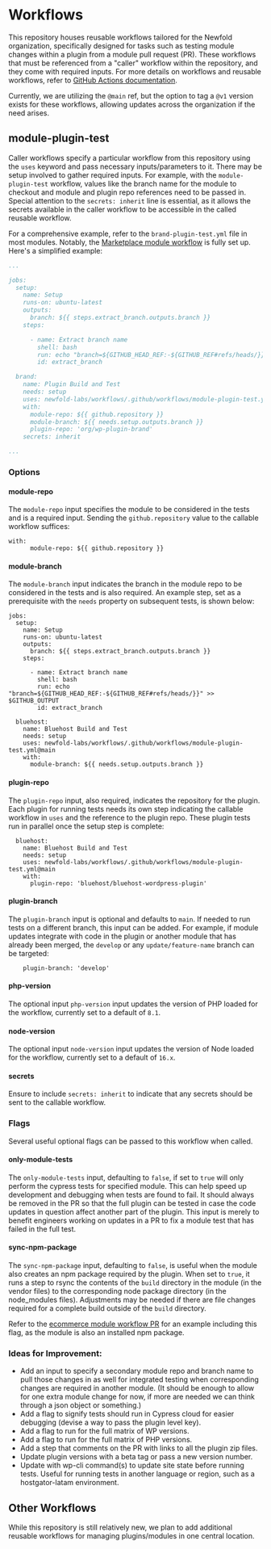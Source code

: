# Workflows
This repository houses reusable workflows tailored for the Newfold organization, specifically designed for tasks such as testing module changes within a plugin from a module pull request (PR). These workflows that must be referenced from a "caller" workflow within the repository, and they come with required inputs. For more details on workflows and reusable workflows, refer to [GitHub Actions documentation](https://docs.github.com/en/actions/using-workflows/reusing-workflows).

Currently, we are utilizing the `@main` ref, but the option to tag a `@v1` version exists for these workflows, allowing updates across the organization if the need arises.

## module-plugin-test

Caller workflows specify a particular workflow from this repository using the `uses` keyword and pass necessary inputs/parameters to it. There may be setup involved to gather required inputs. For example, with the `module-plugin-test` workflow, values like the branch name for the module to checkout and module and plugin repo references need to be passed in. Special attention to the `secrets: inherit` line is essential, as it allows the secrets available in the caller workflow to be accessible in the called reusable workflow.

For a comprehensive example, refer to the `brand-plugin-test.yml` file in most modules. Notably, the [Marketplace module workflow](https://github.com/newfold-labs/wp-module-marketplace/blob/main/.github/workflows/brand-plugin-test.yml) is fully set up. Here's a simplified example:

```yaml
...

jobs:
  setup:
    name: Setup
    runs-on: ubuntu-latest
    outputs:
      branch: ${{ steps.extract_branch.outputs.branch }}
    steps:

      - name: Extract branch name
        shell: bash
        run: echo "branch=${GITHUB_HEAD_REF:-${GITHUB_REF#refs/heads/}}" >> $GITHUB_OUTPUT
        id: extract_branch

  brand:
    name: Plugin Build and Test
    needs: setup
    uses: newfold-labs/workflows/.github/workflows/module-plugin-test.yml@main
    with:
      module-repo: ${{ github.repository }}
      module-branch: ${{ needs.setup.outputs.branch }}
      plugin-repo: 'org/wp-plugin-brand'
    secrets: inherit

...
```
### Options

#### module-repo
The `module-repo` input specifies the module to be considered in the tests and is a required input. Sending the `github.repository` value to the callable workflow suffices:
```
with:
      module-repo: ${{ github.repository }}
```

#### module-branch
The `module-branch` input indicates the branch in the module repo to be considered in the tests and is also required. An example step, set as a prerequisite with the `needs` property on subsequent tests, is shown below:
```
jobs:
  setup:
    name: Setup
    runs-on: ubuntu-latest
    outputs:
      branch: ${{ steps.extract_branch.outputs.branch }}
    steps:

      - name: Extract branch name
        shell: bash
        run: echo "branch=${GITHUB_HEAD_REF:-${GITHUB_REF#refs/heads/}}" >> $GITHUB_OUTPUT
        id: extract_branch

  bluehost:
    name: Bluehost Build and Test
    needs: setup
    uses: newfold-labs/workflows/.github/workflows/module-plugin-test.yml@main
    with:
      module-branch: ${{ needs.setup.outputs.branch }}

```

#### plugin-repo
The `plugin-repo` input, also required, indicates the repository for the plugin. Each plugin for running tests needs its own step indicating the callable workflow in `uses` and the reference to the plugin repo. These plugin tests run in parallel once the setup step is complete:
```
  bluehost:
    name: Bluehost Build and Test
    needs: setup
    uses: newfold-labs/workflows/.github/workflows/module-plugin-test.yml@main
    with:
      plugin-repo: 'bluehost/bluehost-wordpress-plugin'
```

#### plugin-branch
The `plugin-branch`  input is optional and defaults to `main`. If needed to run tests on a different branch, this input can be added. For example, if module updates integrate with code in the plugin or another module that has already been merged, the `develop` or any `update/feature-name` branch can be targeted:
```
    plugin-branch: 'develop'
```
#### php-version
The optional input `php-version` input updates the version of PHP loaded for the workflow, currently set to a default of `8.1`. 

#### node-version
The optional input `node-version` input updates the version of Node loaded for the workflow, currently set to a default of `16.x`.

#### secrets
Ensure to include `secrets: inherit` to indicate that any secrets should be sent to the callable workflow.

### Flags
Several useful optional flags can be passed to this workflow when called.

#### only-module-tests
The `only-module-tests` input, defaulting to `false`, if set to `true` will only perform the cypress tests for specified module. This can help speed up development and debugging when tests are found to fail. It should always be removed in the PR so that the full plugin can be tested in case the code updates in question affect another part of the plugin. This input is merely to benefit engineers working on updates in a PR to fix a module test that has failed in the full test.

#### sync-npm-package
The `sync-npm-package` input, defaulting to `false`, is useful when the module also creates an npm package required by the plugin. When set to `true`, it runs a step to rsync the contents of the `build` directory in the module (in the vendor files) to the corresponding node package directory (in the node_modules files). Adjustments may be needed if there are file changes required for a complete build outside of the `build` directory. 

Refer to the [ecommerce module workflow PR](https://github.com/newfold-labs/wp-module-ecommerce/pull/192) for an example including this flag, as the module is also an installed npm package.


### Ideas for Improvement:
- Add an input to specify a secondary module repo and branch name to pull those changes in as well for integrated testing when corresponding changes are required in another module. (It should be enough to allow for one extra module change for now, if more are needed we can think through a json object or something.)
- Add a flag to signify tests should run in Cypress cloud for easier debugging (devise a way to pass the plugin level key).
- Add a flag to run for the full matrix of WP versions.
- Add a flag to run for the full matrix of PHP versions.
- Add a step that comments on the PR with links to all the plugin zip files.
- Update plugin versions with a beta tag or pass a new version number.
- Update with wp-cli command(s) to update site state before running tests. Useful for running tests in another language or region, such as a hostgator-latam environment.

## Other Workflows
While this repository is still relatively new, we plan to add additional reusable workflows for managing plugins/modules in one central location.
